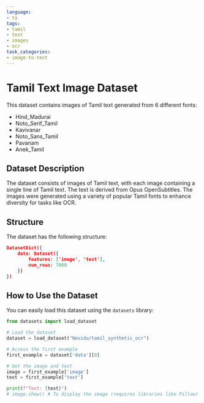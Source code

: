 ```yaml
---
language:
- ta
tags:
- tamil
- text
- images
- ocr
task_categories:
- image-to-text
---
```


# Tamil Text Image Dataset

This dataset contains images of Tamil text generated from 6 different fonts:

- Hind_Madurai
- Noto_Serif_Tamil
- Kavivanar
- Noto_Sans_Tamil
- Pavanam
- Anek_Tamil

## Dataset Description

The dataset consists of images of Tamil text, with each image containing a single line of Tamil text. The text is derived from Opus OpenSubtitles. The images were generated using a variety of popular Tamil fonts to enhance diversity for tasks like OCR.

## Structure

The dataset has the following structure:

```json
DatasetDict({
    data: Dataset({
        features: ['image', 'text'],
        num_rows: 7000
    })
})
```
## How to Use the Dataset

You can easily load this dataset using the `datasets` library:

```python
from datasets import load_dataset

# Load the dataset
dataset = load_dataset("Nevidu/tamil_synthetic_ocr")

# Access the first example
first_example = dataset['data'][0] 

# Get the image and text
image = first_example['image']
text = first_example['text']

print(f"Text: {text}")
# image.show() # To display the image (requires libraries like Pillow)
```

